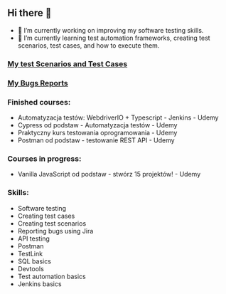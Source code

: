 ## Hi there 👋

- 🔭 I’m currently working on improving my software testing skills.
- 🌱 I’m currently learning test automation frameworks, creating test scenarios,  test cases, and how to execute them.

### [My test Scenarios and Test Cases](https://github.com/wiszes/Test-Scenarios-and-Test-Cases---Examples)
### [My Bugs Reports](https://github.com/wiszes/Bugs-Reports--Examples)

### Finished courses:
- Automatyzacja testów: WebdriverIO + Typescript - Jenkins - Udemy
- Cypress od podstaw - Automatyzacja testów - Udemy
- Praktyczny kurs testowania oprogramowania - Udemy
- Postman od podstaw - testowanie REST API - Udemy

### Courses in progress:
- Vanilla JavaScript od podstaw - stwórz 15 projektów! - Udemy


### Skills:
- Software testing
- Creating test cases 
- Creating test scenarios
- Reporting bugs using Jira
- API testing
- Postman
- TestLink
- SQL basics
- Devtools
- Test automation basics
- Jenkins basics





